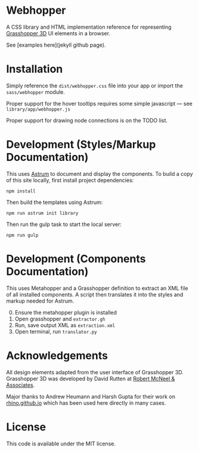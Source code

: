 # Webhopper

A CSS library and HTML implementation reference for representing [Grasshopper 3D](http://grasshopper3d.com) UI elements in a browser.

See [examples here](jekyll github page).

# Installation

Simply reference the `dist/webhopper.css` file into your app or import the `sass/webhopper` module.

Proper support for the hover tooltips requires some simple javascript — see `library/app/webhopper.js`

Proper support for drawing node connections is on the TODO list.

# Development (Styles/Markup Documentation)

This uses [Astrum](https://github.com/NoDivide/astrum) to document and display the components. To build a copy of this site locally, first install project dependencies:

    npm install

Then build the templates using Astrum:

    npm run astrum init library

Then run the gulp task to start the local server:

    npm run gulp

# Development (Components Documentation)

This uses Metahopper and a Grasshopper definition to extract an XML file of all installed components. A script then translates it into the styles and markup needed for Astrum.

0. Ensure the metahopper plugin is installed
1. Open grasshopper and `extractor.gh`
2. Run, save output XML as `extraction.xml`
3. Open terminal, run `translator.py`

# Acknowledgements

All design elements adapted from the user interface of Grasshopper 3D. Grasshopper 3D was developed by David Rutten at [Robert McNeel & Associates](http://www.en.na.mcneel.com).

Major thanks to Andrew Heumann and Harsh Gupta for their work on [rhino.github.io](http://rhino.github.io) which has been used here directly in many cases.

# License

This code is available under the MIT license.